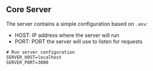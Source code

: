 ## Core Server
The server contains a simple configuration based on `.env`:
- HOST: IP address where the server will run
- PORT: PORT the server will use to listen for requests
```
# Run server configuration
SERVER_HOST=localhost
SERVER_PORT=3000
```